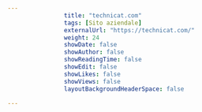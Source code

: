 ---
                title: "technicat.com"
                tags: [Sito aziendale]
                externalUrl: "https://technicat.com/"
                weight: 24
                showDate: false
                showAuthor: false
                showReadingTime: false
                showEdit: false
                showLikes: false
                showViews: false
                layoutBackgroundHeaderSpace: false
                ---

